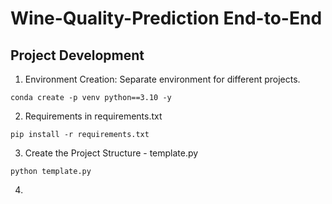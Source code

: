 # Wine-Quality-Prediction End-to-End

## Project Development
1. Environment Creation: Separate environment for different projects.
```
conda create -p venv python==3.10 -y
```
2. Requirements in requirements.txt
```
pip install -r requirements.txt
```
3. Create the Project Structure - template.py
```
python template.py
```
4. 